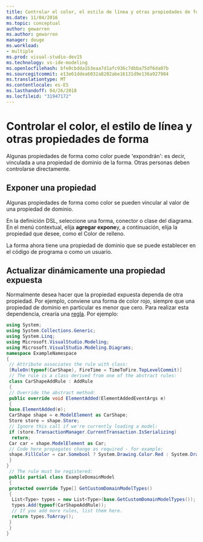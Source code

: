 ```yaml
---
title: Controlar el color, el estilo de línea y otras propiedades de forma
ms.date: 11/04/2016
ms.topic: conceptual
author: gewarren
ms.author: gewarren
manager: douge
ms.workload:
- multiple
ms.prod: visual-studio-dev15
ms.technology: vs-ide-modeling
ms.openlocfilehash: bfe0cbdda1b3eaa7d1afc936c7dbba75df6da07b
ms.sourcegitcommit: e13e61ddea6032a8282abe16131d9e136a927984
ms.translationtype: MT
ms.contentlocale: es-ES
ms.lasthandoff: 04/26/2018
ms.locfileid: "31947172"
---
```

# <a name="controlling-color-line-style-and-other-shape-properties"></a>Controlar el color, el estilo de línea y otras propiedades de forma
Algunas propiedades de forma como color puede 'expondrán': es decir, vinculada a una propiedad de dominio de la forma. Otras personas deben controlarse directamente.

## <a name="exposing-a-property"></a>Exponer una propiedad
 Algunas propiedades de forma como color se pueden vincular al valor de una propiedad de dominio.

 En la definición DSL, seleccione una forma, conector o clase del diagrama. En el menú contextual, elija **agregar expone**y, a continuación, elija la propiedad que desee, como el Color de relleno.

 La forma ahora tiene una propiedad de dominio que se puede establecer en el código de programa o como un usuario.

## <a name="dynamically-updating-an-exposed-property"></a>Actualizar dinámicamente una propiedad expuesta
 Normalmente desea hacer que la propiedad expuesta dependa de otra propiedad. Por ejemplo, conviene una forma de color rojo, siempre que una propiedad de dominio en particular es menor que cero. Para realizar esta dependencia, crearía una [regla](../modeling/rules-propagate-changes-within-the-model.md). Por ejemplo:

```csharp
using System;
using System.Collections.Generic;
using System.Linq;
using Microsoft.VisualStudio.Modeling;
using Microsoft.VisualStudio.Modeling.Diagrams;
namespace ExampleNamespace
{
 // Attribute associates the rule with class:
 [RuleOn(typeof(CarShape), FireTime = TimeToFire.TopLevelCommit)]
 // The rule is a class derived from one of the abstract rules:
 class CarShapeAddRule : AddRule
 {
 // Override the abstract method:
 public override void ElementAdded(ElementAddedEventArgs e)
 {
 base.ElementAdded(e);
 CarShape shape = e.ModelElement as CarShape;
 Store store = shape.Store;
 // Ignore this call if we're currently loading a model:
 if (store.TransactionManager.CurrentTransaction.IsSerializing)
  return;
 Car car = shape.ModelElement as Car;
 // Code here propagates change as required - for example:
 shape.FillColor = car.Somebool ? System.Drawing.Color.Red : System.Drawing.Color.Green;
 }
}
 // The rule must be registered:
 public partial class ExampleDomainModel
 {
 protected override Type[] GetCustomDomainModelTypes()
 {
  List<Type> types = new List<Type>(base.GetCustomDomainModelTypes());
  types.Add(typeof(CarShapeAddRule));
  // If you add more rules, list them here.
  return types.ToArray();
 }
 }
}
```